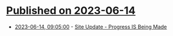 # [Published on 2023-06-14](index.md)

* [2023-06-14, 09:05:00](https://soylentnews.org/meta/article.pl?sid=23/06/14/090216&from=rss) - [Site Update - Progress IS Being Made](https://soylentnews.org/meta/article.pl?sid=23/06/14/090216&from=rss)
